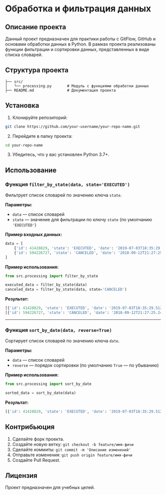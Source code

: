 # Обработка и фильтрация данных

## Описание проекта

Данный проект предназначен для практики работы с GitFlow, GitHub и основами обработки данных в Python. В рамках проекта реализованы функции фильтрации и сортировки данных, представленных в виде списка словарей.

## Структура проекта

```
├── src/
│   └── processing.py       # Модуль с функциями обработки данных
├── README.md               # Документация проекта
```

## Установка

1. Клонируйте репозиторий:
```bash
git clone https://github.com/your-username/your-repo-name.git
```

2. Перейдите в папку проекта:
```bash
cd your-repo-name
```

3. Убедитесь, что у вас установлен Python 3.7+.

## Использование

### Функция `filter_by_state(data, state='EXECUTED')`

Фильтрует список словарей по значению ключа `state`.

**Параметры:**
- `data` — список словарей
- `state` — значение для фильтрации по ключу `state` (по умолчанию `'EXECUTED'`)

**Пример входных данных:**

```python
data = [
    {'id': 41428829, 'state': 'EXECUTED', 'date': '2019-07-03T18:35:29.512364'},
    {'id': 594226727, 'state': 'CANCELED', 'date': '2018-09-12T21:27:25.241689'}
]
```

**Пример использования:**

```python
from src.processing import filter_by_state

executed_data = filter_by_state(data)
canceled_data = filter_by_state(data, state='CANCELED')
```

**Результат:**

```python
[{'id': 41428829, 'state': 'EXECUTED', 'date': '2019-07-03T18:35:29.512364'}]
[{'id': 594226727, 'state': 'CANCELED', 'date': '2018-09-12T21:27:25.241689'}]
```

---

### Функция `sort_by_date(data, reverse=True)`

Сортирует список словарей по значению ключа `date`.

**Параметры:**
- `data` — список словарей
- `reverse` — порядок сортировки (по умолчанию `True` — по убыванию)

**Пример использования:**

```python
from src.processing import sort_by_date

sorted_data = sort_by_date(data)
```

**Результат:**

```python
[{'id': 41428829, 'state': 'EXECUTED', 'date': '2019-07-03T18:35:29.512364'}]
```

## Контрибьюция

1. Сделайте форк проекта.
2. Создайте новую ветку: `git checkout -b feature/имя-фичи`
3. Сделайте коммиты: `git commit -m 'Описание изменений'`
4. Отправьте изменения: `git push origin feature/имя-фичи`
5. Создайте Pull Request.

## Лицензия

Проект предназначен для учебных целей.
